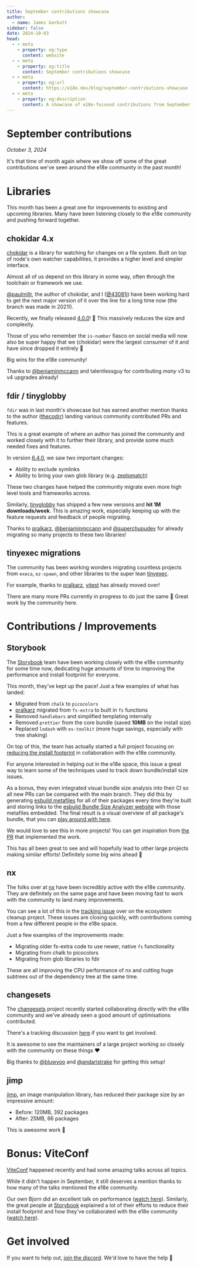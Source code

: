 ```yaml
---
title: September contributions showcase
author:
  - name: James Garbutt
sidebar: false
date: 2024-10-03
head:
  - - meta
    - property: og:type
      content: website
  - - meta
    - property: og:title
      content: September contributions showcase
  - - meta
    - property: og:url
      content: https://e18e.dev/blog/september-contributions-showcase
  - - meta
    - property: og:description
      content: A showcase of e18e-focused contributions from September
---
```


# September contributions

_October 3, 2024_

It's that time of month again where we show off some of the great contributions we've seen around the e18e community in the past month!

# Libraries

This month has been a great one for improvements to existing and upcoming libraries. Many have been listening closely to the e18e community and pushing forward together.

## chokidar 4.x

[chokidar](https://github.com/paulmillr/chokidar) is a library for watching for changes on a file system. Built on top of node's own watcher capabilities, it provides a higher level and simpler interface.

Almost all of us depend on this library in some way, often through the toolchain or framework we use.

[@paulmillr](https://x.com/paulmillr/), the author of chokidar, and I ([@43081j](https://x.com/43081j)) have been working hard to get the next major version of it over the line for a long time now (the branch was made in 2021!).

Recently, we finally released [4.0.0](https://github.com/paulmillr/chokidar/releases/tag/4.0.0)! :partying_face: This massively reduces the size and complexity.

Those of you who remember the `is-number` fiasco on social media will now also be super happy that we (chokidar) were the largest consumer of it and have since dropped it entirely :tada:

Big wins for the e18e community!

Thanks to [@benjaminmccann](https://x.com/benjaminmccann) and talentlessguy for contributing _many_ v3 to v4 upgrades already!

## fdir / tinyglobby

`fdir` was in last month's showcase but has earned another mention thanks to the author ([thecodrr](https://x.com/thecodrr)) landing various community contributed PRs and features.

This is a great example of where an author has joined the community and worked closely with it to further their library, and provide some much needed fixes and features.

In version [6.4.0](https://github.com/thecodrr/fdir/releases/tag/v6.4.0), we saw two important changes:

- Ability to exclude symlinks
- Ability to bring your own glob library (e.g. [zeptomatch](https://github.com/fabiospampinato/zeptomatch))

These two changes have helped the community migrate even more high level tools and frameworks across.

Similarly, [tinyglobby](https://github.com/SuperchupuDev/tinyglobby) has shipped a few new versions and **hit 1M downloads/week**. This is amazing work, especially keeping up with the feature requests and feedback of people migrating.

Thanks to [pralkarz](https://github.com/ziebam), [@benjaminmccann](https://x.com/benjaminmccann) and [@superchupudev](https://x.com/superchupu) for already migrating so many projects to these two libraries!

## tinyexec migrations

The community has been working wonders migrating countless projects from `execa`, `ez-spawn`, and other libraries to the super lean [tinyexec](https://github.com/tinylibs/tinyexec/).

For example, thanks to [pralkarz](https://github.com/ziebam), [vitest](https://github.com/vitest-dev/vitest) has already moved over!

There are many more PRs currently in progress to do just the same :pray: Great work by the community here.

# Contributions / Improvements

## Storybook

The [Storybook](https://storybook.js.org/) team have been working closely with the e18e community for some time now, dedicating huge amounts of time to improving the performance and install footprint for everyone.

This month, they've kept up the pace! Just a few examples of what has landed:

- Migrated from `chalk` to `picocolors`
- [pralkarz](https://github.com/ziebam) migrated from `fs-extra` to built in `fs` functions
- Removed `handlebars` and simplified templating internally
- Removed `prettier` from the core bundle (saved **10MB** on the install size)
- Replaced `lodash` with `es-toolkit` (more huge savings, especially with tree shaking)

On top of this, the team has actually started a full project focusing on [reducing the install footprint](https://github.com/storybookjs/storybook/issues/29038) in collaboration with the e18e community.

For anyone interested in helping out in the e18e space, this issue a great way to learn some of the techniques used to track down bundle/install size issues.

As a bonus, they even integrated visual bundle size analysis into their CI so all new PRs can be compared with the main branch.
They did this by generating [esbuild metafiles](https://esbuild.github.io/api/#build-metadata) for all of their packages every time they're built and storing links to the [esbuild Bundle Size Analyzer website](https://esbuild.github.io/analyze/) with those metafiles embedded.
The final result is a visual overview of all package's bundle, that you can [play around with here](https://next--635781f3500dd2c49e189caf.chromatic.com/?path=/story/bench--es-build-analyzer&args=metafile:builder-vite__metafile).

We would love to see this in more projects! You can get inspiration from [the PR](https://github.com/storybookjs/storybook/pull/29117) that implemented the work.

This has all been great to see and will hopefully lead to other large projects making similar efforts! Definitely some big wins ahead :raised_hands:

## nx

The folks over at [nx](https://github.com/nrwl/nx/) have been incredibly active with the e18e community. They are definitely on the same page and have been moving fast to work with the community to land many improvements.

You can see a lot of this in the [tracking issue](https://github.com/es-tooling/ecosystem-cleanup/issues/117) over on the ecosystem cleanup project. These issues are closing quickly, with contributions coming from a few different people in the e18e space.

Just a few examples of the improvements made:

- Migrating older fs-extra code to use newer, native `fs` functionality
- Migrating from chalk to picocolors
- Migrating from glob libraries to fdir

These are all improving the CPU performance of nx and cutting huge subtrees out of the dependency tree at the same time.

## changesets

The [changesets](https://github.com/changesets/changesets) project recently started collaborating directly with the e18e community and we've already seen a good amount of optimisations contributed.

There's a tracking discussion [here](https://github.com/changesets/changesets/discussions/1473) if you want to get involved.

It is awesome to see the maintainers of a large project working so closely with the community on these things :heart:

Big thanks to [@bluwyoo](https://x.com/bluwyoo) and [@andaristrake](https://x.com/andaristrake) for getting this setup!

## jimp

[jimp](https://github.com/jimp-dev/jimp), an image manipulation library, has reduced their package size by an impressive amount:

- Before: 120MB, 392 packages
- After: 25MB, 66 packages

This is awesome work :raised_hands:

# Bonus: ViteConf

[ViteConf](https://viteconf.org/) happened recently and had some amazing talks across all topics.

While it didn't happen in September, it still deserves a mention thanks to how many of the talks mentioned the e18e community.

Our own Bjorn did an excellent talk on performance ([watch here](https://viteconf.org/24/replay/performance)). Similarly, the great people at [Storybook](https://storybook.js.org/) explained a lot of their efforts to reduce their install footprint and how they've collaborated with the e18e community ([watch here](https://viteconf.org/24/replay/storybook)).

# Get involved

If you want to help out, [join the discord](https://chat.e18e.dev). We'd love to have the help :pray:

